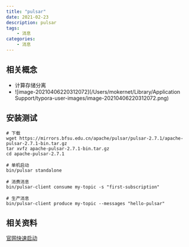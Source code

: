 ```yaml
---
title: "pulsar"
date: 2021-02-23
description: pulsar
tags:
    - 消息
categories:
    - 消息
---
```


## 相关概念

- 计算存储分离
- ![image-20210406220312072](/Users/mokernet/Library/Application Support/typora-user-images/image-20210406220312072.png)

## 安装测试

```shell
# 下载
wget https://mirrors.bfsu.edu.cn/apache/pulsar/pulsar-2.7.1/apache-pulsar-2.7.1-bin.tar.gz
tar xvfz apache-pulsar-2.7.1-bin.tar.gz
cd apache-pulsar-2.7.1

# 单机启动
bin/pulsar standalone

# 消费消息
bin/pulsar-client consume my-topic -s "first-subscription"

# 生产消息
bin/pulsar-client produce my-topic --messages "hello-pulsar"
```



## 相关资料

[官网快速启动](http://pulsar.apache.org/docs/zh-CN/standalone/)

